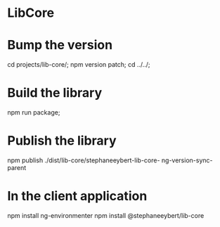 # LibCore

# Bump the version
cd projects/lib-core/;
npm version patch;
cd ../../;

# Build the library
npm run package;

# Publish the library
npm publish ./dist/lib-core/stephaneeybert-lib-core-
ng-version-sync-parent

# In the client application
npm install ng-environmenter
npm install @stephaneeybert/lib-core

